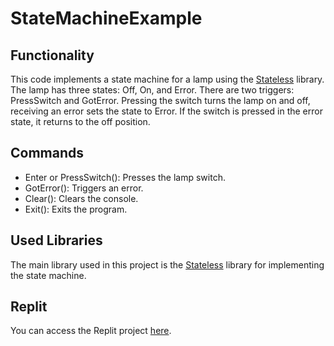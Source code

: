 # StateMachineExample

## Functionality

This code implements a state machine for a lamp using the [Stateless](https://www.nuget.org/packages/Stateless/) library. The lamp has three states: Off, On, and Error. There are two triggers: PressSwitch and GotError. Pressing the switch turns the lamp on and off, receiving an error sets the state to Error. If the switch is pressed in the error state, it returns to the off position.

## Commands

- Enter or PressSwitch(): Presses the lamp switch.
- GotError(): Triggers an error.
- Clear(): Clears the console.
- Exit(): Exits the program.

## Used Libraries

The main library used in this project is the [Stateless](https://www.nuget.org/packages/Stateless/) library for implementing the state machine.

## Replit

You can access the Replit project [here](https://replit.com/@timduerr1/StateMachineExample?v=1).
